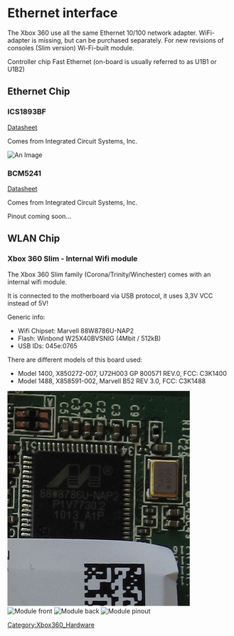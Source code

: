 # Ethernet interface

The Xbox 360 use all the same Ethernet 10/100 network adapter.
WiFi-adapter is missing, but can be purchased separately. For new
revisions of consoles (Slim version) Wi-Fi-built module.

Controller chip Fast Ethernet (on-board is usually referred to as U1B1 or U1B2)

## Ethernet Chip

### ICS1893BF

[Datasheet](https://www.idt.com/document/dst/1893bfbk-datasheet)

Comes from Integrated Circuit Systems, Inc.

![An Image](../images/ICS1893BF.jpg)


### BCM5241

[Datasheet](https://docs.broadcom.com/docs/12358209)

Comes from Integrated Circuit Systems, Inc.

Pinout coming soon...

## WLAN Chip

### Xbox 360 Slim - Internal Wifi module

The Xbox 360 Slim family (Corona/Trinity/Winchester) comes with an internal wifi module.

It is connected to the motherboard via USB protocol, it uses 3,3V VCC instead of 5V!

Generic info:

- Wifi Chipset: Marvell 88W8786U-NAP2
- Flash: Winbond W25X40BVSNIG (4Mbit / 512kB)
- USB IDs: 045e:0765

There are different models of this board used:

- Model 1400, X850272-007, U72H003 GP 800571 REV.0, FCC: C3K1400
- Model 1488, X858591-002, Marvell B52 REV 3.0, FCC: C3K1488

![Marvell 88W8786U-NAP2](../images/88W8786U-NAP2.JPG)
![Module front](../images/x360s_wifi_module_front.jpg)
![Module back](../images/x360s_wifi_module_back.jpg)
![Module pinout](../images/x360s_wifi_module_front.jpg)


[Category:Xbox360_Hardware](../Category_Xbox360_Hardware)
